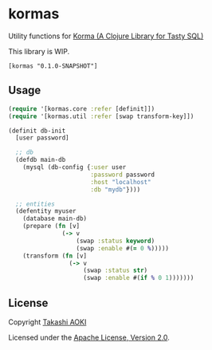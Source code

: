 # kormas

Utility functions for [Korma (A Clojure Library for Tasty SQL)][korma]

This library is WIP.

```
[kormas "0.1.0-SNAPSHOT"]
```

## Usage

```clojure
(require '[kormas.core :refer [definit]])
(require '[kormas.util :refer [swap transform-key]])
```

```clojure
(definit db-init
  [user password]

  ;; db
  (defdb main-db
    (mysql (db-config {:user user
                       :password password
                       :host "localhost"
                       :db "mydb"})))

  ;; entities
  (defentity myuser
    (database main-db)
    (prepare (fn [v]
               (-> v
                   (swap :status keyword)
                   (swap :enable #(= 0 %)))))
    (transform (fn [v]
                 (-> v
                     (swap :status str)
                     (swap :enable #(if % 0 1)))))))
```

## License

Copyright [Takashi AOKI][tak.sh]

Licensed under the [Apache License, Version 2.0][apache-license-2.0].

[korma]: http://sqlkorma.com/
[tak.sh]: http://tak.sh
[apache-license-2.0]: http://www.apache.org/licenses/LICENSE-2.0.html
